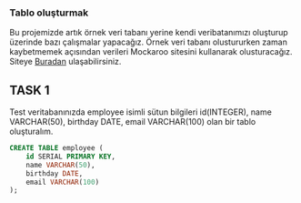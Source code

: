 ### Tablo oluşturmak
Bu projemizde artık örnek veri tabanı yerine kendi veribatanımızı oluşturup üzerinde bazı çalışmalar yapacağız. Örnek veri tabanı olustururken zaman kaybetmemek açısından verileri Mockaroo sitesini kullanarak olusturacağız. Siteye [Buradan](https://www.mockaroo.com/) ulaşabilirsiniz.


## TASK 1
Test veritabanınızda employee isimli sütun bilgileri id(INTEGER), name VARCHAR(50), birthday DATE, email VARCHAR(100) olan bir tablo oluşturalım.
```Sql
CREATE TABLE employee (
	id SERIAL PRIMARY KEY,
	name VARCHAR(50),
	birthday DATE,
	email VARCHAR(100)
);
```
